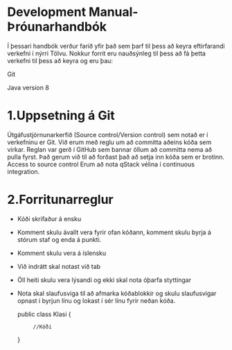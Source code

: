 Development Manual-Þróunarhandbók
=================================

Í þessari handbók verður farið yfir það sem þarf til þess að keyra eftirfarandi verkefni í nýrri Tölvu. Nokkur forrit eru nauðsýnleg til þess að fá þetta verkefni til þess að keyra og eru þau:
   
   Git
   
   Java version 8

1.Uppsetning á Git
==================

Útgáfustjórnunarkerfið (Source control/Version control) sem notað er í verkefninu er Git. 
Við erum með reglu um að committa aðeins kóða sem virkar. Reglan var gerð í GitHub sem bannar öllum að committa nema að pulla fyrst. Það gerum við til að forðast það að setja inn kóða sem er brotinn. Access to source control Erum að nota qStack vélina í continuous integration.



2.Forritunarreglur 
==================

  - Kóði skrifaður á ensku 
  - Komment skulu ávallt vera fyrir ofan kóðann, komment skulu byrja á stórum staf og enda á punkti.
  - Komment skulu vera á íslensku
  - Við indrátt skal notast við tab
  - Öll heiti skulu vera lýsandi og ekki skal nota óþarfa styttingar
  - Nota skal slaufusviga til að afmarka kóðablokkir og skulu slaufusvigar opnast í byrjun línu og lokast
    í sér línu fyrir neðan kóða.

     public class Klasi {
             
             //Kóði
    }
    


